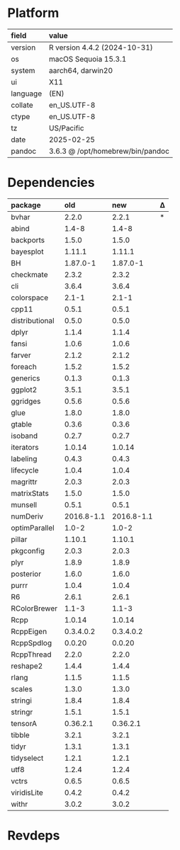 # Platform

|field    |value                            |
|:--------|:--------------------------------|
|version  |R version 4.4.2 (2024-10-31)     |
|os       |macOS Sequoia 15.3.1             |
|system   |aarch64, darwin20                |
|ui       |X11                              |
|language |(EN)                             |
|collate  |en_US.UTF-8                      |
|ctype    |en_US.UTF-8                      |
|tz       |US/Pacific                       |
|date     |2025-02-25                       |
|pandoc   |3.6.3 @ /opt/homebrew/bin/pandoc |

# Dependencies

|package        |old        |new        |Δ  |
|:--------------|:----------|:----------|:--|
|bvhar          |2.2.0      |2.2.1      |*  |
|abind          |1.4-8      |1.4-8      |   |
|backports      |1.5.0      |1.5.0      |   |
|bayesplot      |1.11.1     |1.11.1     |   |
|BH             |1.87.0-1   |1.87.0-1   |   |
|checkmate      |2.3.2      |2.3.2      |   |
|cli            |3.6.4      |3.6.4      |   |
|colorspace     |2.1-1      |2.1-1      |   |
|cpp11          |0.5.1      |0.5.1      |   |
|distributional |0.5.0      |0.5.0      |   |
|dplyr          |1.1.4      |1.1.4      |   |
|fansi          |1.0.6      |1.0.6      |   |
|farver         |2.1.2      |2.1.2      |   |
|foreach        |1.5.2      |1.5.2      |   |
|generics       |0.1.3      |0.1.3      |   |
|ggplot2        |3.5.1      |3.5.1      |   |
|ggridges       |0.5.6      |0.5.6      |   |
|glue           |1.8.0      |1.8.0      |   |
|gtable         |0.3.6      |0.3.6      |   |
|isoband        |0.2.7      |0.2.7      |   |
|iterators      |1.0.14     |1.0.14     |   |
|labeling       |0.4.3      |0.4.3      |   |
|lifecycle      |1.0.4      |1.0.4      |   |
|magrittr       |2.0.3      |2.0.3      |   |
|matrixStats    |1.5.0      |1.5.0      |   |
|munsell        |0.5.1      |0.5.1      |   |
|numDeriv       |2016.8-1.1 |2016.8-1.1 |   |
|optimParallel  |1.0-2      |1.0-2      |   |
|pillar         |1.10.1     |1.10.1     |   |
|pkgconfig      |2.0.3      |2.0.3      |   |
|plyr           |1.8.9      |1.8.9      |   |
|posterior      |1.6.0      |1.6.0      |   |
|purrr          |1.0.4      |1.0.4      |   |
|R6             |2.6.1      |2.6.1      |   |
|RColorBrewer   |1.1-3      |1.1-3      |   |
|Rcpp           |1.0.14     |1.0.14     |   |
|RcppEigen      |0.3.4.0.2  |0.3.4.0.2  |   |
|RcppSpdlog     |0.0.20     |0.0.20     |   |
|RcppThread     |2.2.0      |2.2.0      |   |
|reshape2       |1.4.4      |1.4.4      |   |
|rlang          |1.1.5      |1.1.5      |   |
|scales         |1.3.0      |1.3.0      |   |
|stringi        |1.8.4      |1.8.4      |   |
|stringr        |1.5.1      |1.5.1      |   |
|tensorA        |0.36.2.1   |0.36.2.1   |   |
|tibble         |3.2.1      |3.2.1      |   |
|tidyr          |1.3.1      |1.3.1      |   |
|tidyselect     |1.2.1      |1.2.1      |   |
|utf8           |1.2.4      |1.2.4      |   |
|vctrs          |0.6.5      |0.6.5      |   |
|viridisLite    |0.4.2      |0.4.2      |   |
|withr          |3.0.2      |3.0.2      |   |

# Revdeps

